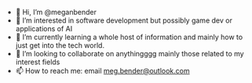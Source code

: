 - 👋 Hi, I’m @meganbender
- 👀 I’m interested in software development but possibly game dev or applications of AI
- 🌱 I’m currently learning a whole host of information and mainly how to just get into the tech world.
- 💞️ I’m looking to collaborate on anythingggg mainly those related to my interest fields
- 📫 How to reach me: email meg.bender@outlook.com

<!---
meganbender/meganbender is a ✨ special ✨ repository because its `README.md` (this file) appears on your GitHub profile.
You can click the Preview link to take a look at your changes.
--->
